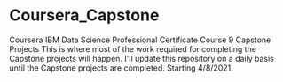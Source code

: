 # Coursera_Capstone
Coursera IBM Data Science Professional Certificate Course 9 Capstone Projects
This is where most of the work required for completing the Capstone projects will happen.
I'll update this repository on a daily basis until the Capstone projects are completed.
Starting 4/8/2021.

